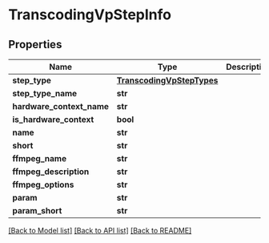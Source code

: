 # TranscodingVpStepInfo

## Properties
Name | Type | Description | Notes
------------ | ------------- | ------------- | -------------
**step_type** | [**TranscodingVpStepTypes**](TranscodingVpStepTypes.md) |  | [optional] 
**step_type_name** | **str** |  | [optional] 
**hardware_context_name** | **str** |  | [optional] 
**is_hardware_context** | **bool** |  | [optional] 
**name** | **str** |  | [optional] 
**short** | **str** |  | [optional] 
**ffmpeg_name** | **str** |  | [optional] 
**ffmpeg_description** | **str** |  | [optional] 
**ffmpeg_options** | **str** |  | [optional] 
**param** | **str** |  | [optional] 
**param_short** | **str** |  | [optional] 

[[Back to Model list]](../README.md#documentation-for-models) [[Back to API list]](../README.md#documentation-for-api-endpoints) [[Back to README]](../README.md)

